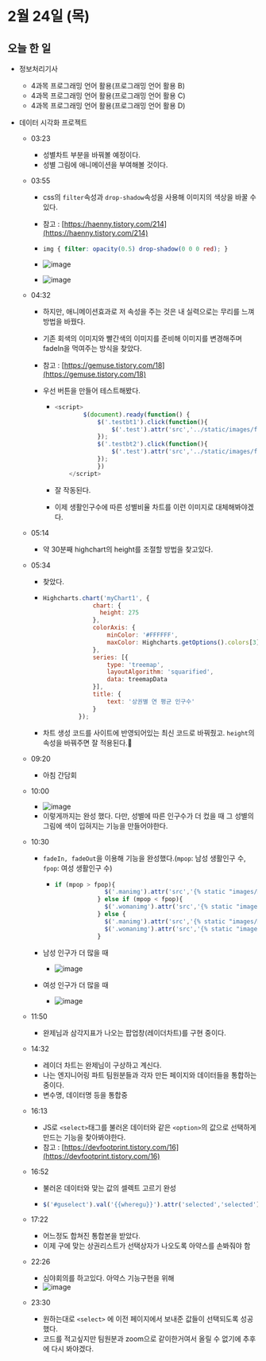 # 2월 24일 (목)

## 오늘 한 일

* 정보처리기사

  * 4과목 프로그래밍 언어 활용(프로그래밍 언어 활용 B)
  * 4과목 프로그래밍 언어 활용(프로그래밍 언어 활용 C)
  * 4과목 프로그래밍 언어 활용(프로그래밍 언어 활용 D)

* 데이터 시각화 프로젝트

  * 03:23

    * 성별차트 부분을 바꿔볼 예정이다.
    * 성별 그림에 애니메이션을 부여해볼 것이다.

  * 03:55

    * css의 `filter`속성과 `drop-shadow`속성을 사용해 이미지의 색상을 바꿀 수 있다.

    * 참고 : [https://haenny.tistory.com/214](https://haenny.tistory.com/214)

    * ```css
      img { filter: opacity(0.5) drop-shadow(0 0 0 red); }
      
      ```

    * ![image](https://user-images.githubusercontent.com/75322297/155387710-1f1a7fb2-35e8-4233-b856-b014a546c663.png)

    * ![image](https://user-images.githubusercontent.com/75322297/155388261-39c0a657-59e4-497f-9524-8ddee03dc835.png)

  * 04:32

    * 하지만, 애니메이션효과로 저 속성을 주는 것은 내 실력으로는 무리를 느껴 방법을 바꿨다.

    * 기존 회색의 이미지와 빨간색의 이미지를 준비해 이미지를 변경해주며 fadeIn을 먹여주는 방식을 찾았다.

    * 참고 : [https://gemuse.tistory.com/18](https://gemuse.tistory.com/18)

    * 우선 버튼을 만들어 테스트해봤다.

      * ```js
        <script>
                $(document).ready(function() {
                    $('.testbt1').click(function(){
                        $('.test').attr('src','../static/images/female2.png').stop(true,true).hide().fadeIn()
                    });
                    $('.testbt2').click(function(){
                        $('.test').attr('src','../static/images/female1.png').stop(true,true).hide().fadeIn()
                    });
                    })
            </script>
        ```

      * 잘 작동된다.

      * 이제 생활인구수에 따른 성별비율 차트를 이런 이미지로 대체해봐야겠다.

  * 05:14

    * 약 30분째 highchart의 height를 조절할 방법을 찾고있다.

  * 05:34

    * 찾았다.

    * ```js
      Highcharts.chart('myChart1', {
                    chart: {
                      height: 275
                    },
                    colorAxis: {
                        minColor: '#FFFFFF',
                        maxColor: Highcharts.getOptions().colors[3]
                    },
                    series: [{
                        type: 'treemap',
                        layoutAlgorithm: 'squarified',
                        data: treemapData
                    }],
                    title: {
                        text: '상권별 연 평균 인구수'
                    }
                });
      ```

    * 차트 생성 코드를 사이트에 반영되어있는 최신 코드로 바꿔줬고. `height`의 속성을 바꿔주면 잘 적용된다.🤩

  * 09:20

    * 아침 간담회 

  * 10:00

    * ![image](https://user-images.githubusercontent.com/75322297/155436906-c1bed5c6-3211-4382-8ef8-953b19ace232.png)
    * 이렇게까지는 완성 했다. 다만, 성별에 따른 인구수가 더 컸을 때 그 성별의 그림에 색이 입혀지는 기능을 만들어야한다.

  * 10:30

    * `fadeIn, fadeOut`을 이용해 기능을 완성했다.(`mpop`: 남성 생활인구 수, `fpop`: 여성 생활인구 수)

      * ```js
        if (mpop > fpop){
                      $('.manimg').attr('src','{% static "images/male2.png" %}').stop(true,true).hide().fadeIn(3000)
                    } else if (mpop < fpop){
                      $('.womanimg').attr('src','{% static "images/female2.png" %}').stop(true,true).hide().fadeIn(3000)
                    } else {
                      $('.manimg').attr('src','{% static "images/male2.png" %}').stop(true,true).hide().fadeIn(3000)
                      $('.womanimg').attr('src','{% static "images/female2.png" %}').stop(true,true).hide().fadeIn(3000)
                    }
        ```

    * 남성 인구가 더 많을 때

      * ![image](https://user-images.githubusercontent.com/75322297/155439951-04da6de5-e4f1-40cd-93bb-118c8c15ec54.png)

    * 여성 인구가 더 많을 때

      * ![image](https://user-images.githubusercontent.com/75322297/155440013-6dc50c14-59f5-433f-88fa-933ef13dd7cf.png)

  * 11:50

    * 완제님과 삼각지표가 나오는 팝업창(레이더차트)를 구현 중이다.

  * 14:32

    * 레이더 차트는 완제님이 구상하고 계신다.
    * 나는 엔지니어링 파트 팀원분들과 각자 만든 페이지와 데이터들을 통합하는 중이다.
    * 변수명, 데이터명 등을 통합중

  * 16:13

    * JS로 `<select>`태그를 불러온 데이터와 같은 `<option>`의 값으로 선택하게 만드는 기능을 찾아봐야한다.
    * 참고 : [https://devfootprint.tistory.com/16](https://devfootprint.tistory.com/16)

  * 16:52

    * 불러온 데이터와 맞는 값의 셀렉트 고르기 완성

    * ```js
      $('#guselect').val('{{wheregu}}').attr('selected','selected');
      ```

  * 17:22

    * 어느정도 합쳐진 통합본을 받았다.
    * 이제 구에 맞는 상권리스트가 선택상자가 나오도록 아약스를 손봐줘야 함

  * 22:26
  
    * 심야회의를 하고있다. 아약스 기능구현을 위해
    * ![image](https://user-images.githubusercontent.com/75322297/155532724-89fcd29f-a22b-43c4-9b5e-b03b9d4b5b93.png)
  
  * 23:30
  
    * 원하는대로 `<select>` 에 이전 페이지에서 보내준 값들이 선택되도록 성공했다.
    * 코드를 적고싶지만 팀원분과 zoom으로 같이한거여서 올릴 수 없기에 추후에 다시 봐야겠다.

